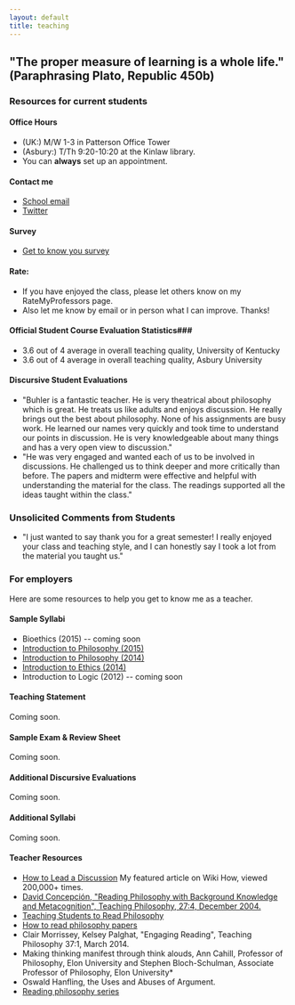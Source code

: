 ```yaml
---
layout: default
title: teaching
---
```


## "The proper measure of learning is a whole life." (Paraphrasing Plato, Republic 450b)

### Resources for current students ##

#### Office Hours
+ (UK:) M/W 1-3 in Patterson Office Tower  
+ (Asbury:) T/Th 9:20-10:20 at the Kinlaw library. 
+ You can **always** set up an appointment.

#### Contact me
+ [School email](keith.buhler@uky.edu)
+ [Twitter](https://twitter.com/Keith_Buhler)

#### Survey

* [Get to know you survey](https://docs.google.com/forms/d/17A6-27pW2lrI4S6rEpV8GIh_OycvQHCc01fkyuoxPYw/edit?usp=drive_web)
 

 
#### Rate:

+ If you have enjoyed the class, please let others know on my RateMyProfessors page.  
+ Also let me know by email or in person what I can improve. Thanks!
 
#### Official Student Course Evaluation Statistics###

+  3.6 out of 4 average in overall teaching quality, University of Kentucky
+  3.6 out of 4 average in overall teaching quality, Asbury University
 

#### Discursive Student Evaluations ####

* "Buhler is a fantastic teacher. He is very theatrical about philosophy which is great. He treats us like adults and enjoys discussion. He really brings out the best about philosophy. None of his assignments are busy work. He learned our names very quickly and took time to understand our points in discussion. He is very knowledgeable about many things and has a very open view to discussion."
* "He was very engaged and wanted each of us to be involved in discussions. He challenged us to think deeper and more critically than before. The papers and midterm were effective and helpful with understanding the material for the class. The readings supported all the ideas taught within the class."
 
 
### Unsolicited Comments from Students ###

* "I just wanted to say thank you for a great semester! I really enjoyed your class and teaching style, and I can honestly say I took a lot from the material you taught us."
 
 
 
 

### For employers ### 
 
Here are some resources to help you get to know me as a teacher. 

#### Sample Syllabi

* Bioethics (2015) -- coming soon
* [Introduction to Philosophy (2015)](https://docs.google.com/document/d/1Him8ByGSgqIVhWto6cstAwxp6Ohh1LtTsBxv590pplU/edit#)
* [Introduction to Philosophy (2014)](https://docs.google.com/document/d/1oDPOnqZxSVDfEcUWWzgqZYorWLYLhYv8FDSUM1MVXNQ/edit)
* [Introduction to Ethics (2014)](https://docs.google.com/document/d/1u2FI836N6FcWWs2I5BrbLF1tQav9wjcDJiOU0bRkfRw/edit)
* Introduction to Logic (2012) -- coming soon
 

 

#### Teaching Statement

Coming soon.
 
 
#### Sample Exam & Review Sheet

Coming soon.

 
 
#### Additional Discursive Evaluations

Coming soon.
 
 
 
#### Additional Syllabi 

Coming soon.


 
#### **Teacher Resources**
* [How to Lead a Discussion](http://www.wikihow.com/Lead-a-Discussion) My featured article on Wiki How, viewed 200,000+ times.
* [David Concepción, "Reading Philosophy with Background Knowledge and Metacognition", Teaching Philosophy, 27:4, December 2004.](http://writing.dawsoncollege.qc.ca/wp-content/uploads/2011/09/Reading-Philosophy-Concepcion-2004.pdf)
* [Teaching Students to Read Philosophy](http://www.pdcnet.org/collection/show?id=teachphil_2004_0027_0004_0351_0368&file_type=pdf)
* [How to read philosophy papers](https://sites.google.com/a/wellesley.edu/pinkguidetophilosophy/how-to-read)
* Clair Morrissey, Kelsey Palghat, "Engaging Reading", Teaching Philosophy 37:1, March 2014.
* Making thinking manifest through think alouds, Ann Cahill, Professor of Philosophy, Elon University and Stephen Bloch-Schulman, Associate Professor of Philosophy, Elon University*
* Oswald Hanfling, the Uses and Abuses of Argument. 
* [Reading philosophy series](http://www.wiley.com/WileyCDA/Section/id-404050.html)
 
 
 
 
 
 

 